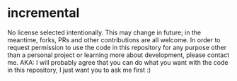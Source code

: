 # incremental

No license selected intentionally. This may change in future; in the meantime, forks, PRs and other contributions are all welcome. In order to request permission to use the code in this repository for any purpose other than a personal project or learning more about development, please contact me. AKA: I will probably agree that you can do what you want with the code in this repository, I just want you to ask me first :)
